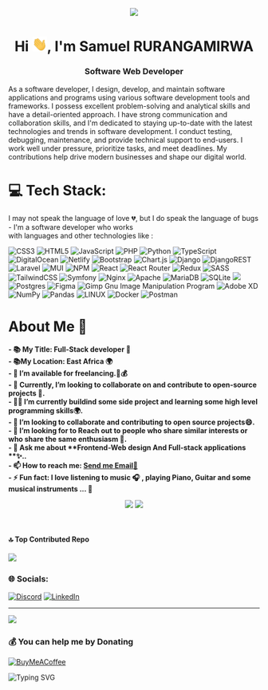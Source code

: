 <p align="center">
  <img src="https://github.com/thompsonemerson/thompsonemerson/raw/master/cover-thompson.png" height="200"/>
</p>

<h1 align="center">Hi <img src="https://raw.githubusercontent.com/ABSphreak/ABSphreak/master/gifs/Hi.gif" width="30px">, I'm Samuel RURANGAMIRWA </h1>
<h3 align="center">Software Web Developer</h3>
<p>
As a software developer, I design, develop, and maintain software applications and programs using various software development tools and frameworks. I possess excellent problem-solving and analytical skills and have a detail-oriented approach. I have strong communication and collaboration skills, and I'm dedicated to staying up-to-date with the latest technologies and trends in software development. I conduct testing, debugging, maintenance, and provide technical support to end-users. I work well under pressure, prioritize tasks, and meet deadlines. My contributions help drive modern businesses and shape our digital world. 
</p>

# 💻 Tech Stack: 
<p align="left" >I may not speak the language of love 💔, but I do speak
  the language of bugs - I'm a software developer who works <br> with languages and other technologies like :</p>
  
![CSS3](https://img.shields.io/badge/css3-%231572B6.svg?style=for-the-badge&logo=css3&logoColor=white) ![HTML5](https://img.shields.io/badge/html5-%23E34F26.svg?style=for-the-badge&logo=html5&logoColor=white) ![JavaScript](https://img.shields.io/badge/javascript-%23323330.svg?style=for-the-badge&logo=javascript&logoColor=%23F7DF1E) ![PHP](https://img.shields.io/badge/php-%23777BB4.svg?style=for-the-badge&logo=php&logoColor=white) ![Python](https://img.shields.io/badge/python-3670A0?style=for-the-badge&logo=python&logoColor=ffdd54) ![TypeScript](https://img.shields.io/badge/typescript-%23007ACC.svg?style=for-the-badge&logo=typescript&logoColor=white) ![DigitalOcean](https://img.shields.io/badge/DigitalOcean-%230167ff.svg?style=for-the-badge&logo=digitalOcean&logoColor=white) ![Netlify](https://img.shields.io/badge/netlify-%23000000.svg?style=for-the-badge&logo=netlify&logoColor=#00C7B7) ![Bootstrap](https://img.shields.io/badge/bootstrap-%23563D7C.svg?style=for-the-badge&logo=bootstrap&logoColor=white) ![Chart.js](https://img.shields.io/badge/chart.js-F5788D.svg?style=for-the-badge&logo=chart.js&logoColor=white) ![Django](https://img.shields.io/badge/django-%23092E20.svg?style=for-the-badge&logo=django&logoColor=white) ![DjangoREST](https://img.shields.io/badge/DJANGO-REST-ff1709?style=for-the-badge&logo=django&logoColor=white&color=ff1709&labelColor=gray) ![Laravel](https://img.shields.io/badge/laravel-%23FF2D20.svg?style=for-the-badge&logo=laravel&logoColor=white) ![MUI](https://img.shields.io/badge/MUI-%230081CB.svg?style=for-the-badge&logo=material-ui&logoColor=white) ![NPM](https://img.shields.io/badge/NPM-%23000000.svg?style=for-the-badge&logo=npm&logoColor=white) ![React](https://img.shields.io/badge/react-%2320232a.svg?style=for-the-badge&logo=react&logoColor=%2361DAFB) ![React Router](https://img.shields.io/badge/React_Router-CA4245?style=for-the-badge&logo=react-router&logoColor=white) ![Redux](https://img.shields.io/badge/redux-%23593d88.svg?style=for-the-badge&logo=redux&logoColor=white) ![SASS](https://img.shields.io/badge/SASS-hotpink.svg?style=for-the-badge&logo=SASS&logoColor=white) ![TailwindCSS](https://img.shields.io/badge/tailwindcss-%2338B2AC.svg?style=for-the-badge&logo=tailwind-css&logoColor=white) ![Symfony](https://img.shields.io/badge/symfony-%23000000.svg?style=for-the-badge&logo=symfony&logoColor=white) ![Nginx](https://img.shields.io/badge/nginx-%23009639.svg?style=for-the-badge&logo=nginx&logoColor=white) ![Apache](https://img.shields.io/badge/apache-%23D42029.svg?style=for-the-badge&logo=apache&logoColor=white) ![MariaDB](https://img.shields.io/badge/MariaDB-003545?style=for-the-badge&logo=mariadb&logoColor=white) ![SQLite](https://img.shields.io/badge/sqlite-%2307405e.svg?style=for-the-badge&logo=sqlite&logoColor=white) <img src="https://img.shields.io/badge/MongoDB-%234ea94b.svg?style=for-the-badge&
logo=mongodb&logoColor=white"> ![Postgres](https://img.shields.io/badge/postgres-%23316192.svg?style=for-the-badge&logo=postgresql&logoColor=white) 	![Figma](https://img.shields.io/badge/figma-%23F24E1E.svg?style=for-the-badge&logo=figma&logoColor=white) ![Gimp Gnu Image Manipulation Program](https://img.shields.io/badge/Gimp-657D8B?style=for-the-badge&logo=gimp&logoColor=FFFFFF) ![Adobe XD](https://img.shields.io/badge/Adobe%20XD-470137?style=for-the-badge&logo=Adobe%20XD&logoColor=#FF61F6) ![NumPy](https://img.shields.io/badge/numpy-%23013243.svg?style=for-the-badge&logo=numpy&logoColor=white) ![Pandas](https://img.shields.io/badge/pandas-%23150458.svg?style=for-the-badge&logo=pandas&logoColor=white) ![LINUX](https://img.shields.io/badge/Linux-FCC624?style=for-the-badge&logo=linux&logoColor=black) ![Docker](https://img.shields.io/badge/docker-%230db7ed.svg?style=for-the-badge&logo=docker&logoColor=white) ![Postman](https://img.shields.io/badge/Postman-FF6C37?style=for-the-badge&logo=postman&logoColor=white)

 # About Me :man:
 
<h4 align="left">
- 📚 My Title: Full-Stack developer 🧰<br>
- 📚My Location: East Africa 🌍<br>
- 🤝 I’m available for freelancing.💸💰<br>
- 🔭 Currently, I’m looking to collaborate on and contribute to open-source projects 🥅.<br>
- 👨‍💻  I’m currently buildind some side project and learning some high level programming skills🌍️.<br>
- 👯 I’m looking to collaborate and contributing to open source projects😄.<br>
- 🤔 I’m looking for to Reach out to people who share similar interests or who share the same enthusiasm 🌱.<br>
- 💬 Ask me about **Frontend-Web design And Full-stack applications **✨️.. </br>
- 📫 How to reach me: <a href="mailto:samuelrurangamirwa@gmail.com">Send me Email📧</a><br>
- ⚡ Fun fact: I love listening to music 🎧 , playing Piano, Guitar and some musical instruments ... 🎵 
    
</p>

<p align='center'>
  <img src="https://github-readme-stats.vercel.app/api?username=samuelrurangamirwa&theme=radical&hide_border=true&include_all_commits=true&count_private=true">
  <img src="https://github-readme-stats.vercel.app/api/top-langs/?username=samuelrurangamirwa&theme=radical&hide_border=true&include_all_commits=true&count_private=true&layout=compact">
  </p>
 <br>
<h4> 🔝 Top Contributed Repo</h4>
<img src="https://github-readme-streak-stats.herokuapp.com/?user=samuelrurangamirwa&theme=radical&hide_border=true">

### 🌐 Socials:
[![Discord](https://img.shields.io/badge/Discord-%237289DA.svg?logo=discord&logoColor=white)](https://discord.gg/1061347122416463923) [![LinkedIn](https://img.shields.io/badge/LinkedIn-%230077B5.svg?logo=linkedin&logoColor=white)](https://linkedin.com/in/samuel-rurangamirwa-3247a2247) 
</p>

---
[![](https://visitcount.itsvg.in/api?id=samuelrurangamirwa&icon=8&color=0)](https://visitcount.itsvg.in)

  ### 💰 You can help me by Donating
  [![BuyMeACoffee](https://img.shields.io/badge/Buy%20Me%20a%20Coffee-ffdd00?style=for-the-badge&logo=buy-me-a-coffee&logoColor=black)](https://buymeacoffee.com/buymeacoffee.com/samuel001) 


<!-- Proudly created with GPRM ( https://gprm.itsvg.in ) -->
<!-- <br> -->
<!-- 🤓 **Interested:** <br> -->
  ![Typing SVG](https://readme-typing-svg.herokuapp.com?color=6667AB&center=true&vCenter=true&lines=A+%E2%AD%90++on+my+repo+is+appreciated!;Thanks+for+visiting+my+profile+%F0%9F%98%83;Happy+coding!+%F0%9F%9A%80)
<!-- https://github.com/anuraghazra/github-readme-stats -->
